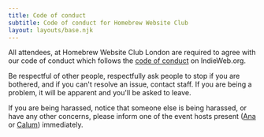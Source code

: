 ```yaml
---
title: Code of conduct
subtitle: Code of conduct for Homebrew Website Club
layout: layouts/base.njk
---
```

All attendees, at Homebrew Website Club London are required to agree with our code of conduct which follows the [code of conduct](https://indieweb.org/code-of-conduct) on IndieWeb.org.

Be respectful of other people, respectfully ask people to stop if you are bothered, and if you can't resolve an issue, contact staff. If you are being a problem, it will be apparent and you'll be asked to leave.

If you are being harassed, notice that someone else is being harassed, or have any other concerns, please inform one of the event hosts present ([Ana](https://ohhelloana.blog/) or [Calum](https://calumryan.com/)) immediately.
